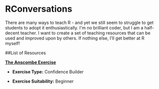# RConversations
There are many ways to teach R - and yet we still seem to struggle to get students to adopt it enthusiastically. I'm no brilliant coder, but I am a half-decent teacher. I want to create a set of teaching resources that can be used and improved upon by others. If nothing else, I'll get better at R myself!



##List of Resources


**[The Anscombe Exercise](https://cdn.rawgit.com/jillymackay/RConversations/98c2f80a/AnscombeExercise.html)**

* **Exercise Type:** Confidence Builder

* **Exercise Suitability:** Beginner

